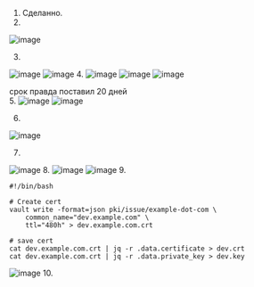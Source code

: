 1. Сделанно.  
2. 
![image](https://user-images.githubusercontent.com/95243483/162024048-34635e55-685c-48a2-97fa-4c587328d270.png)

3.
![image](https://user-images.githubusercontent.com/95243483/162038722-9dfaca41-733a-4d44-a76e-2657d0f23889.png)
![image](https://user-images.githubusercontent.com/95243483/162038861-dc8e8ec8-b134-418f-a953-81304fd79a3d.png)
4.
![image](https://user-images.githubusercontent.com/95243483/162585574-6c46eb40-c00b-4893-89c5-f26a65bcbf46.png)
![image](https://user-images.githubusercontent.com/95243483/162585552-64d7e6be-d88f-4584-bd01-82413af72efe.png)
![image](https://user-images.githubusercontent.com/95243483/162585598-424ad098-4513-4a21-a4d7-ce366d62b6c2.png)

срок правда поставил 20 дней  
5.
![image](https://user-images.githubusercontent.com/95243483/162265066-a704541c-6886-400b-a8ba-8d4b788bf56d.png)
![image](https://user-images.githubusercontent.com/95243483/162265169-c675d750-2d58-4a83-99c9-ce3b9679d2d5.png)

6.
![image](https://user-images.githubusercontent.com/95243483/162494717-107c9a29-315b-4515-821a-d435d86b48a5.png)

7.
![image](https://user-images.githubusercontent.com/95243483/162585966-51a4b73f-a365-420e-9a51-6d17346ee138.png)
8.
![image](https://user-images.githubusercontent.com/95243483/162585783-ffb67b54-2fbb-4b8e-ab40-1733dfea530b.png)
![image](https://user-images.githubusercontent.com/95243483/162585804-a5c380bc-6eff-451c-9e53-a5b3782c66e7.png)
9.
```
#!/bin/bash

# Create cert
vault write -format=json pki/issue/example-dot-com \
    common_name="dev.example.com" \
    ttl="480h" > dev.example.com.crt

# save cert
cat dev.example.com.crt | jq -r .data.certificate > dev.crt
cat dev.example.com.crt | jq -r .data.private_key > dev.key
```
![image](https://user-images.githubusercontent.com/95243483/162587413-f148345f-afa5-408b-b5a4-da8704423ea8.png)
10.
